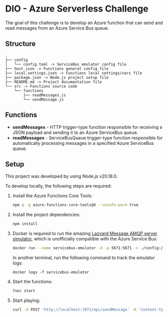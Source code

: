 # DIO - Azure Serverless Challenge

The goal of this challenge is to develop an Azure function that can send and read messages from an Azure Service Bus queue.

## Structure

```
.
├── config
│   └── config.toml -> ServiceBus emulator config file
├── host.json -> Functions general config file
├── local.settings.json -> Functions local settings/vars file
├── package.json -> Node.js project setup file
├── README.md -> Project documentation file
└── src -> Functions source code
    └── functions
        ├── readMessages.js
        └── sendMessage.js
```

## Functions

* **sendMessages** - HTTP trigger-type function responsible for receiving a JSON payload and sending it to an Azure ServiceBus queue.
* **readMessages** - ServiceBusQueue trigger-type function responsible for automatically processing messages in a specified Azure ServiceBus queue.

## Setup

This project was developed by using Node.js v20.18.0.

To develop locally, the following steps are required:

1) Install the Azure Functions Core Tools:
    ```sh
    npm i -g azure-functions-core-tools@4 --unsafe-perm true
    ```
2) Install the project dependencies:
    ```sh
    npm install
    ```
3) Docker is required to run the amazing [Lazvard Message AMQP server simulator](https://github.com/PejmanNik/lazvard-message), which is unofficially compatible with the Azure Service Bus:
    ```sh
    docker run --name servicebus-emulator -d -p 5671:5671 -v ./config:/App/config pejmann/lazvard-message
    ```
    In another terminal, run the following command to track the emulator logs:
    ```
    docker logs -f servicebus-emulator
    ```
4) Start the functions:
    ```sh
    func start
    ```
5) Start playing:

    ```sh
    curl -X POST 'http://localhost:7071/api/sendMessage' -H 'Content-Type: application/json' -d '{"user":"Phillipe Smith","message": "Hey! It works"}'
    ```
